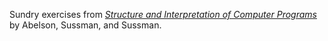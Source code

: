 Sundry exercises from _[Structure and Interpretation of Computer
Programs](http://mitpress.mit.edu/sicp/full-text/book/book.html)_ by Abelson,
Sussman, and Sussman.
